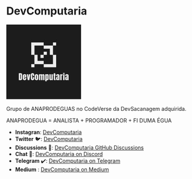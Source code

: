 # DevComputaria

![DevComputaria Logo](/profile/78062339.jpg)

Grupo de ANAPRODEGUAS no CodeVerse da DevSacanagem adquirida.

ANAPRODEGUA = ANALISTA + PROGRAMADOR + FI DUMA ÉGUA

* **Instagran**: [DevComputaria](https://www.instagram.com/devcomputaria/)
* **Twitter** 🐦: [DevComputaria](https://twitter.com/DevComputaria)
* **Discussions** 📣: [DevComputaria GitHub Discussions](https://github.com/DevComputaria/Forum/discussions)
* **Chat** 💬: [DevComputaria on Discord](https://discord.gg/J99tmA83)
* **Telegram** ✔️: [DevComputaria on Telegram](https://t.me/joinchat/PlGV0sMX4LpjY2Ix)
* **Medium** : [DevComputaria on Medium](https://medium.com/@devcomputaria)



